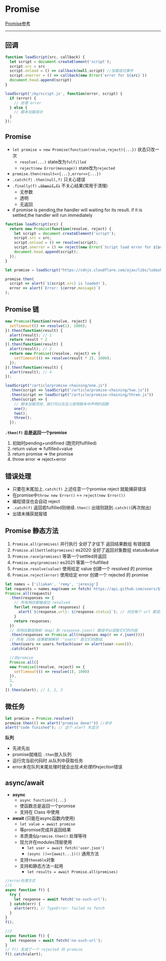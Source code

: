 # Promise

[Promise参考](https://zh.javascript.info/async)

---

## 回调

```js
function loadScript(src, callback) {
  let script = document.createElement('script');
  script.src = src
  script.onload = () => callback(null,script) //加载成功事件
  script.onerror = () => callback(new Error(`error for ${src}`))
  document.head.append(script)
}

loadScript('/my/script.js', function(error, script) {
  if (error) {
    // 处理 error
  } else {
    // 脚本加载成功
  }
});
```

## Promise

- `let promise = new Promise(function(resolve,reject){...})` 状态只改一次
  - `resolve(...)` state改为`fulfilled`
  - `reject(new Error(message))` state改为`rejected`
- `promise.then(result=>{...},error=>{...})`
- `.catch(f)` `.then(null,f)` 只关心错误
- `.finally(f)` ~~`.then(f,f)`~~ 不关心结果(常用于清理)
  - 无参数
  - 透明
  - 无返回
- if promise is pending,the handler will waiting for its result. if it is settled,the handler will run immediately

```js
function loadScript(src) {
  return new Promise(function(resolve, reject) {
    let script = document.createElement('script');
    script.src = src;
    script.onload = () => resolve(script);
    script.onerror = () => reject(new Error(`Script load error for ${src}`));
    document.head.append(script);
  });
}

let promise = loadScript("https://cdnjs.cloudflare.com/ajax/libs/lodash.js/4.17.11/lodash.js");

promise.then(
  script => alert(`${script.src} is loaded!`),
  error => alert(`Error: ${error.message}`)
);
```

## Promise 链

```js
new Promise(function(resolve, reject) {
  setTimeout(() => resolve(1), 1000);
}).then(function(result) {
  alert(result); // 1
  return result * 2
}).then(function(result) {
  alert(result); // 2
  return new Promise((resolve, reject) => {
    setTimeout(() => resolve(result * 2), 1000);
  });
}).then(function(result) {
  alert(result); // 4
});
```


```js
loadScript("/article/promise-chaining/one.js")
  .then(script => loadScript("/article/promise-chaining/two.js"))
  .then(script => loadScript("/article/promise-chaining/three.js"))
  .then(script => {
    // 脚本加载完成，我们可以在这儿使用脚本中声明的函数
    one();
    two();
    three();
  });
```

**`.then(f)` 总是返回一个promise**

1. 初始时pending+undifined (跑完时fulfilled)
2. return value => fulfilled+value
3. return promise => the promise
4. throw error => reject+error


## 错误处理

- 只要在末尾加上`.catch(f)` 上述任意一个promise reject 就能捕获错误
- 在promise中`throw new Error()` == `reject(new Error())`
- 编程错误也会自动 reject
- `.catch(f)` 返回若fulfilled则继续`.then()` 出错则跳到`.catch()`(再次抛出)
- 出错未捕获就报错

## Promise 静态方法


1. `Promise.all(promises)` 并行执行 全好了才往下 返回结果数组 有错就错
2. `Promise.allSettled(promises)` es2020 全好了返回对象数组 status&value
3. `Promise.race(promises)` 等第一个settled并返回
4. `Promise.any(promises)` es2021 等第一个fulfilled
5. `Promise.resolve(value)` 使用给定 value 创建一个 resolved 的 promise
6. `Promise.reject(error)` 使用给定 error 创建一个 rejected 的 promise

```js
let names = ['iliakan', 'remy', 'jeresig']
let requests = names.map(name => fetch(`https://api.github.com/users/${name}`))
Promise.all(requests)
  .then(responses => {
    // 所有响应都被成功 resolved
    for(let response of responses) {
      alert(`${response.url}: ${response.status}`); // 对应每个 url 都显示 200
    }
    return responses;
  })
  // 将响应数组映射（map）到 response.json() 数组中以读取它们的内容
  .then(responses => Promise.all(responses.map(r => r.json())))
  // 所有 JSON 结果都被解析："users" 是它们的数组
  .then(users => users.forEach(user => alert(user.name)));
  .catch(alert)

  //非promise
  Promise.all([
  new Promise((resolve, reject) => {
    setTimeout(() => resolve(1), 1000)
  }),
  2,
  3
]).then(alert); // 1, 2, 3
```

## 微任务

```js
let promise = Promise.resolve()
promise.then(() => alert("promise done!")) //异步
alert("code finished"); // 这个 alert 先显示
```

**队列**

- 先进先出
- promise就绪后 `.then`放入队列
- 运行完当前代码时 从队列中获取任务
- error未在队列末尾处理时就会出现*未处理的rejection*错误


## async/await

- **async**
  - `async function(){...}`
  - 使函数总是返回一个promise
  - 支持在 Class 中使用
- **await** (只能在async函数内使用)
  - `let value = await promise`
  - 等promise完成并返回结果
  - 本质类似`promise.then()` 处理等待
  - 现允许在modules顶层使用
    - `let user = await fetch('user.json')`
    - `(async ()=>{await...})()` 通用方法
  - 支持`thenable`对象
  - 支持和静态方法一起用
    - `let results = await Promise.all(promises)`



```js
//error处理方式
//1
async function f() {
  try {
    let response = await fetch('no-such-url');
  } catch(err) {
    alert(err); // TypeError: failed to fetch
  }
}
f();

//2
async function f() {
  let response = await fetch('no-such-url');
}
// f() 变成了一个 rejected 的 promise
f().catch(alert);
```

